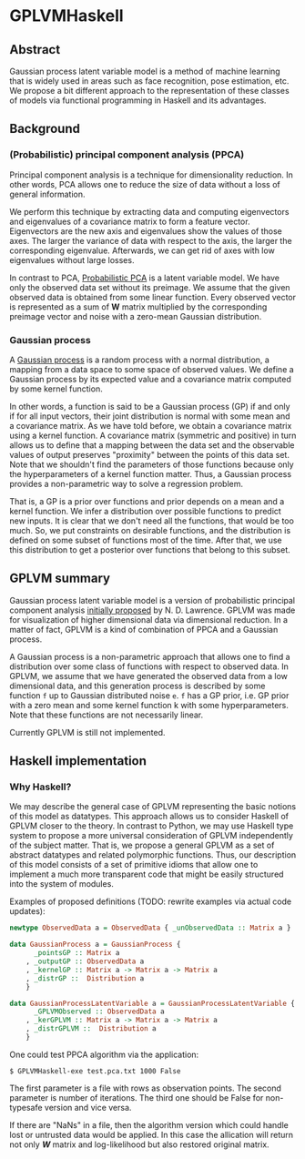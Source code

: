 # GPLVMHaskell

## Abstract

Gaussian process latent variable model is a method of machine learning that is widely used in areas such as face recognition, pose estimation, etc. We propose a bit different approach to the representation of these classes of models via functional programming in Haskell and its  advantages.

## Background

### (Probabilistic) principal component analysis (PPCA)

Principal component analysis is a technique for dimensionality reduction. In other words, PCA allows one to reduce the size of data without a loss of general information.

We perform this technique by extracting data and computing eigenvectors and eigenvalues of a covariance matrix to form a feature vector. Eigenvectors are the new axis and eigenvalues show the values of those axes. The larger the variance of data with respect to the axis, the larger the corresponding eigenvalue. Afterwards, we can get rid of axes with low eigenvalues without large losses.

In contrast to PCA, [Probabilistic PCA](http://www.robots.ox.ac.uk/~cvrg/hilary2006/ppca.pdf) is a latent variable model. We have only the observed data set without its preimage. We assume that the given observed data is obtained from some linear function. Every observed vector is represented as a sum of **W** matrix multiplied by the corresponding preimage vector and noise with a zero-mean Gaussian distribution.

### Gaussian process

A [Gaussian process](https://arxiv.org/abs/1505.02965) is a random process with a normal distribution, a mapping from a data space to some space of observed values. We define a Gaussian process by its expected value and a covariance matrix computed by some kernel function.

In other words, a function is said to be a Gaussian process (GP) if and only if for all input vectors, their joint distribution is normal with some mean and a covariance matrix. As we have told before, we obtain a covariance matrix using a kernel function. A covariance matrix (symmetric and positive) in turn allows us to define that a mapping between the data set and the observable values of output preserves "proximity" between the points of this data set.
Note that we shouldn't find the parameters of those functions because only the hyperparameters of a kernel function matter. Thus, a Gaussian process provides a non-parametric way to solve a regression problem.

That is, a GP is a prior over functions and prior depends on a mean and a kernel function. We infer a distribution over possible functions to predict new inputs. It is clear that we don't need all the functions, that would be too much. So, we put constraints on desirable functions, and the distribution is defined on some subset of functions most of the time. After that, we use this distribution to get a posterior over functions that belong to this subset.

## GPLVM summary

Gaussian process latent variable model is a version of probabilistic principal component analysis [initially proposed](https://papers.nips.cc/paper/2540-gaussian-process-latent-variable-models-for-visualisation-of-high-dimensional-data.pdf) by N. D. Lawrence. GPLVM was made for visualization of higher dimensional data via dimensional reduction. In a matter of fact, GPLVM is a kind of combination of PPCA and a Gaussian process.

A Gaussian process is a non-parametric approach that allows one to find a distribution over some class of functions with respect to observed data.
In GPLVM, we assume that we have generated the observed data from a low dimensional data, and this generation process is described by some function `f` up to Gaussian distributed noise `e`. `f` has a GP prior, i.e. GP prior with a zero mean and some kernel function k with some hyperparameters. Note that these functions are not necessarily linear.

Currently GPLVM is still not implemented.

## Haskell implementation

### Why Haskell?

We may describe the general case of GPLVM representing the basic notions of this model as datatypes. This approach allows us to consider Haskell of GPLVM closer to the theory.
In contrast to Python, we may use Haskell type system to propose a more universal consideration of GPLVM independently of the subject matter. That is, we propose a general GPLVM as a set of abstract datatypes and related polymorphic functions.
Thus, our description of this model consists of a set of primitive idioms that allow one to implement a much more transparent code that might be easily structured into the system of modules.

Examples of proposed definitions (TODO: rewrite examples via actual code updates):

```haskell
newtype ObservedData a = ObservedData { _unObservedData :: Matrix a }
```

```haskell
data GaussianProcess a = GaussianProcess {
      _pointsGP :: Matrix a
    , _outputGP :: ObservedData a
    , _kernelGP :: Matrix a -> Matrix a -> Matrix a
    , _distrGP ::  Distribution a
    }
```

```haskell
data GaussianProcessLatentVariable a = GaussianProcessLatentVariable {
      _GPLVMObserved :: ObservedData a
    , _kerGPLVM :: Matrix a -> Matrix a -> Matrix a
    , _distrGPLVM ::  Distribution a
    }
```

One could test PPCA algorithm via the application: 

```$ GPLVMHaskell-exe test.pca.txt 1000 False```  

The first parameter is a file with rows as observation points. 
The second parameter is number of iterations. 
The third one should be False for non-typesafe version and vice versa. 

If there are "NaNs" in a file, then the algorithm version which could handle 
lost or untrusted data would be applied. In this case the allication will return not only ***W*** matrix and log-likelihood but also restored original matrix.  